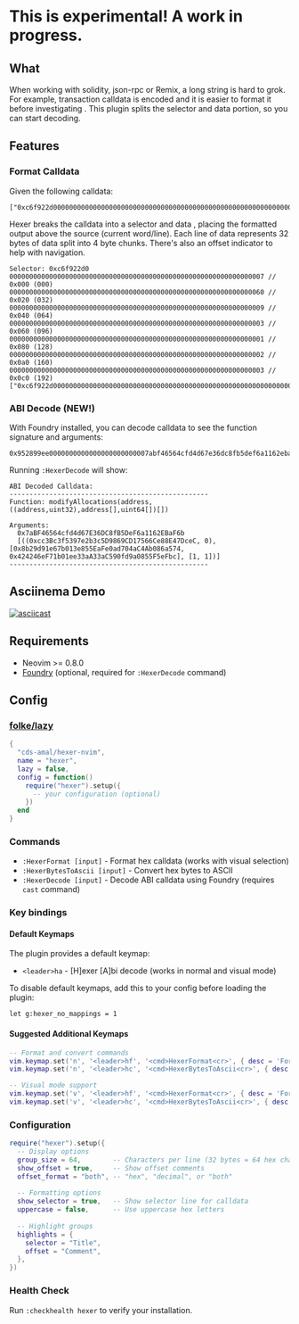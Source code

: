 # This is experimental! A work in progress.

## What

When working with solidity, json-rpc or Remix, a long string is hard to grok. For example, transaction calldata is encoded and it is easier to format it before investigating . This plugin splits the selector and data portion, so you can start decoding.

## Features

### Format Calldata
Given the following calldata:
```
["0xc6f922d00000000000000000000000000000000000000000000000000000000000000007000000000000000000000000000000000000000000000000000000000000006000000000000000000000000000000000000000000000000000000000000000090000000000000000000000000000000000000000000000000000000000000003000000000000000000000000000000000000000000000000000000000000000100000000000000000000000000000000000000000000000000000000000000020000000000000000000000000000000000000000000000000000000000000003"]
```

Hexer breaks the calldata into a selector and data , placing the formatted output above the source (current word/line). Each line of data represents 32 bytes of data split into 4 byte chunks. There's also an offset indicator to help with navigation.
```
Selector: 0xc6f922d0
0000000000000000000000000000000000000000000000000000000000000007 // 0x000 (000)
0000000000000000000000000000000000000000000000000000000000000060 // 0x020 (032)
0000000000000000000000000000000000000000000000000000000000000009 // 0x040 (064)
0000000000000000000000000000000000000000000000000000000000000003 // 0x060 (096)
0000000000000000000000000000000000000000000000000000000000000001 // 0x080 (128)
0000000000000000000000000000000000000000000000000000000000000002 // 0x0a0 (160)
0000000000000000000000000000000000000000000000000000000000000003 // 0x0c0 (192)
["0xc6f922d00000000000000000000000000000000000000000000000000000000000000007000000000000000000000000000000000000000000000000000000000000006000000000000000000000000000000000000000000000000000000000000000090000000000000000000000000000000000000000000000000000000000000003000000000000000000000000000000000000000000000000000000000000000100000000000000000000000000000000000000000000000000000000000000020000000000000000000000000000000000000000000000000000000000000003"]
```

### ABI Decode (NEW!)
With Foundry installed, you can decode calldata to see the function signature and arguments:

```
0x952899ee0000000000000000000000007abf46564cfd4d67e36dc8fb5def6a1162ebaf6b...
```

Running `:HexerDecode` will show:
```
ABI Decoded Calldata:
--------------------------------------------------
Function: modifyAllocations(address,((address,uint32),address[],uint64[])[])

Arguments:
  0x7aBF46564cfd4d67E36DC8fB5DeF6a1162EBaF6b
  [((0xcc3Bc3f5397e2b3c5D9869CD17566Ce88E47DceC, 0), [0x8b29d91e67b013e855EaFe0ad704aC4Ab086a574, 0x424246eF71b01ee33aA33aC590fd9a0855F5eFbc], [1, 1])]
--------------------------------------------------
```

## Asciinema Demo

[![asciicast](https://asciinema.org/a/Ee0K1WSutTCpn4nL68zXAYsgn.png)](https://asciinema.org/a/Ee0K1WSutTCpn4nL68zXAYsgn)


## Requirements

- Neovim >= 0.8.0
- [Foundry](https://getfoundry.sh/) (optional, required for `:HexerDecode` command)

## Config

### [folke/lazy](https://github.com/folke/lazy.nvim)

```lua
{
  "cds-amal/hexer-nvim",
  name = "hexer",
  lazy = false,
  config = function()
    require("hexer").setup({
      -- your configuration (optional)
    })
  end
}
```

### Commands

- `:HexerFormat [input]` - Format hex calldata (works with visual selection)
- `:HexerBytesToAscii [input]` - Convert hex bytes to ASCII
- `:HexerDecode [input]` - Decode ABI calldata using Foundry (requires `cast` command)

### Key bindings

#### Default Keymaps
The plugin provides a default keymap:
- `<leader>ha` - [H]exer [A]bi decode (works in normal and visual mode)

To disable default keymaps, add this to your config before loading the plugin:
```vim
let g:hexer_no_mappings = 1
```

#### Suggested Additional Keymaps
```lua
-- Format and convert commands
vim.keymap.set('n', '<leader>hf', '<cmd>HexerFormat<cr>', { desc = 'Format hex calldata' })
vim.keymap.set('n', '<leader>hc', '<cmd>HexerBytesToAscii<cr>', { desc = 'Convert hex to ASCII' })

-- Visual mode support
vim.keymap.set('v', '<leader>hf', '<cmd>HexerFormat<cr>', { desc = 'Format selected hex' })
vim.keymap.set('v', '<leader>hc', '<cmd>HexerBytesToAscii<cr>', { desc = 'Convert selected hex to ASCII' })
```

### Configuration

```lua
require("hexer").setup({
  -- Display options
  group_size = 64,        -- Characters per line (32 bytes = 64 hex chars)
  show_offset = true,     -- Show offset comments
  offset_format = "both", -- "hex", "decimal", or "both"
  
  -- Formatting options  
  show_selector = true,   -- Show selector line for calldata
  uppercase = false,      -- Use uppercase hex letters
  
  -- Highlight groups
  highlights = {
    selector = "Title",
    offset = "Comment",
  },
})
```

### Health Check

Run `:checkhealth hexer` to verify your installation.
